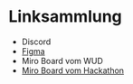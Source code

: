 # Linksammlung

- Discord
- [Figma](https://www.figma.com/file/iVaUtl0ReDVhXyNS6dI9Ky/World-Usability-Day-OWL-2023?type=design&node-id=0-1&mode=design)
- Miro Board vom WUD
- [Miro Board vom Hackathon](https://miro.com/app/board/uXjVNZ_7FB8=/)